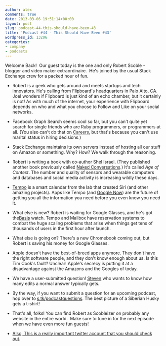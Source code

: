```yaml
---
author: alex
comments: true
date: 2013-03-06 19:51:14+00:00
layout: post
slug: podcast-44-this-should-have-been-43
title: 'Podcast #44 - This Should Have Been #43'
wordpress_id: 13206
categories:
- company
- podcasts
---
```




Welcome Back!  Our guest today is the one and only Robert Scoble - blogger and video maker extraordinaire.  He's joined by the usual Stack Exchange crew for a packed hour of fun.



	
  * Robert is a geek who gets around and meets startups and tech innovators. He's calling from [Flipboard](http://flipboard.com/)'s headquarters in Palo Alto, CA. Joel wonders if Flipboard is just kind of an echo chamber, but it certainly is not! As with much of the internet, your experience with Flipboard depends on who and what you choose to Follow and Like on your social networks.

	
  * Facebook Graph Search seems cool so far, but you can't quite yet search for single friends who are Ruby programmers, or programmers at all. (You also can't do that on [Careers](http://careers.stackoverflow.com/), but that's because you can't use marital status in hiring decisions.)

	
  * Stack Exchange maintains its own servers instead of hosting all our stuff on Amazon or something. Why? How? We walk through the reasoning.

	
  * Robert is writing a book with co-author Shel Israel. (They published another book previously called [Naked Conversations](http://www.amazon.com/Naked-Conversations-Changing-Businesses-Customers/dp/047174719X).) It's called _Age of Context_. The number and quality of sensors and wearable computers and databases and social media activity is increasing wildly these days.

	
  * [Tempo](http://tempo.ai/) is a smart calendar from the lab that created Siri (and other amazing projects). Apps like Tempo (and [Google Now](http://www.google.com/landing/now/)) are the future of getting you all the information you need before you even know you need it.

	
  * What else is new? Robert is waiting for Google Glasses, and he's got the[Basis](http://www.mybasis.com/) watch. Tempo and Mailbox have reservation systems to combat the huge scaling problems that arise when things get tens of thousands of users in the first hour after launch.

	
  * What else is going on? There's a new Chromebook coming out, but Robert is saving his money for Google Glasses.

	
  * Apple doesn't have the best-of-breed apps anymore. They don't have the right software people, and they don't know enough about us. Is this Tim Cook's fault? Unclear! Apple's secrecy is putting it at a disadvantage against the Amazons and the Googles of today.

	
  * We have a user-submitted question! [Steven](http://meta.stackoverflow.com/users/139121/steven-smethurst) who wants to know how many edits a normal answer typically gets.

	
  * By the way, if you want to submit a question for an upcoming podcast, hop over to [s.tk/podcastquestions](http://s.tk/podcastquestions). The best picture of a Siberian Husky gets a t-shirt!

	
  * That's all, folks! You can find Robert as Scobleizer on probably any website in the entire world.  Make sure to tune in for the next episode when we have even more fun guests!

	
  * [Also, This is a really important twitter account that you should check out](https://twitter.com/horse_ebooks).




